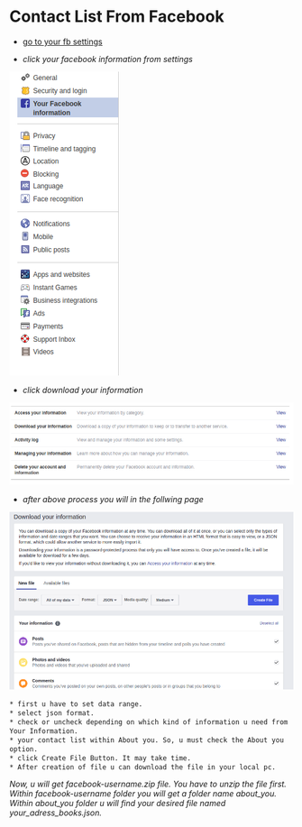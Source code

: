 # Contact List From Facebook




* [go to your fb settings](https://www.facebook.com/settings)

* *click your facebook information from settings*


 ![your facebook information](/images/your_fb_info.png)


* *click download your information*

![download your information](/images/download_your_information.png)

* *after above process you will in the follwing page*

![select your information](/images/select_data.png)

    * first u have to set data range.
    * select json format.
    * check or uncheck depending on which kind of information u need from Your Information.
    * your contact list within About you. So, u must check the About you option.
    * click Create File Button. It may take time.
    * After creation of file u can download the file in your local pc.



*Now, u will get facebook-username.zip file. You have to unzip the file first. Within facebook-username folder you will get a folder name about_you. Within about_you folder u will find your desired file named your_adress_books.json.*
 

